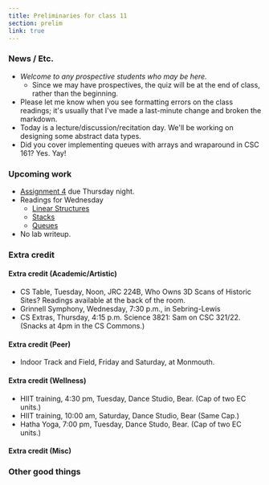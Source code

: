 ```yaml
---
title: Preliminaries for class 11
section: prelim
link: true
---
```

### News / Etc.

* _Welcome to any prospective students who may be here._
    * Since we may have prospectives, the quiz will be at the end of
      class, rather than the beginning.
* Please let me know when you see formatting errors on the class readings;
  it's usually that I've made a last-minute change and broken the
  markdown.
* Today is a lecture/discussion/recitation day.  We'll be working on
  designing some abstract data types.
* Did you cover implementing queues with arrays and wraparound in CSC 161?
  Yes. Yay!

### Upcoming work

* [Assignment 4](../assignments/assignment04) due Thursday night.
* Readings for Wednesday
    * [Linear Structures](../readings/linear-structures)
    * [Stacks](../readings/stacks)
    * [Queues](../readings/queues)
* No lab writeup.

### Extra credit

#### Extra credit (Academic/Artistic)

* CS Table, Tuesday, Noon, JRC 224B,   Who Owns 3D Scans of Historic Sites?
  Readings available at the back of the room.
* Grinnell Symphony, Wednesday, 7:30 p.m., in Sebring-Lewis
* CS Extras, Thursday, 4:15 p.m. Science 3821: Sam on CSC 321/22.
  (Snacks at 4pm in the CS Commons.)

#### Extra credit (Peer)

* Indoor Track and Field, Friday and Saturday, at Monmouth.

#### Extra credit (Wellness)

* HIIT training, 4:30 pm, Tuesday, Dance Studio, Bear.  (Cap of two EC units.)
* HIIT training, 10:00 am, Saturday, Dance Studio, Bear (Same Cap.)
* Hatha Yoga, 7:00 pm, Tuesday, Dance Studo, Bear.  (Cap of two EC units.)

#### Extra credit (Misc)

### Other good things

